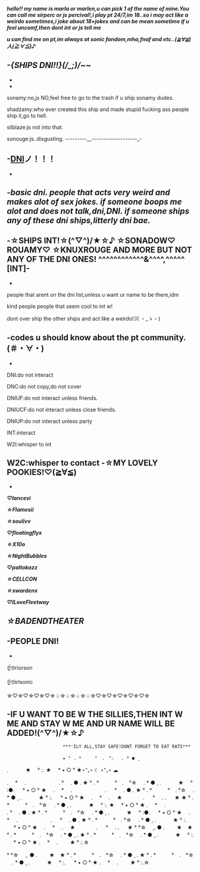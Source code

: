 ***hello!! my name is marla or marlen,u can pick 1 of the name of mine.You can call me sirperc or js percival!,i play pt 24/7,im 18..so i may act like a weirdo sometimes,i joke about 18+jokes and can be mean sometime if u feel uncomf,then dont int or js tell me***

***u can find me on pt,im always at sonic fandom,mha,fnaf and etc..(≧∀≦)人(≧∀≦)♪***

***-{SHIPS DNI!!}(/_;)/~~***
-
-
-
sonamy:no,js NO,feel free to go to the trash if u ship sonamy dudes.

shadzamy:who ever created this ship and made stupid fucking ass people ship it,go to hell.

silblaze:js not into that.

sonouge:js..disgusting.
---------__-------------------_-

-[DNI](*｀Д´)ノ！！！
-
-
-***basic dni. people that acts very weird and makes alot of sex jokes. if someone boops me alot and does not talk,dni,DNI. if someone ships any of these dni ships,litterly dni bae.***
-
-☆SHIPS INT!☆(^▽^)/★☆♪
☆SONADOW♡ ROUAMY♡ ☆KNUXROUGE AND MORE BUT NOT ANY OF THE DNI ONES! ^^^^^^^^^^^^&^^^^,^^^^^ [INT]-
-
-

people that arent on the dni list,unless u want ur name to be there,idm

kind people people that seem cool to int w!

dont over ship the other ships and act like a weirdo!:)( ・_ゝ・)

-codes u should know about the pt community.(＃・∀・)
-
-
DNI:do not interact

DNC:do not copy,do not cover

DNIUF:do not interact unless friends.

DNIUCF:do not interact unless close friends.

DNIUP:do not interact unless party

INT:interact

W2I:whisper to int

W2C:whisper to contact
-☆MY LOVELY POOKIES!♡(≧∀≦)
-
-
***♡lancevi***

***☆Flamesii***

***☆soulivv***

***♡floatingflyx***

***☆X10o***

***☆NightBubbles***

***♡paltokazz***

***☆CELLCON***

***☆xwardenx***

***♡ILoveFleetway***

***☆BADENDTHEATER***
-
-PEOPLE DNI!
-
-

☝️🤓riorson

☝️🤓irlsonic

☆♡☆♡☆♡☆♡☆♤☆♤☆♤☆♤☆♡☆♡☆♡☆♡☆♡☆

-IF U WANT TO BE W THE SILLIES,THEN INT W ME AND STAY W ME AND UR NAME WILL BE ADDED!(^▽^)/★☆♪
-
                         ***♡ILY ALL,STAY SAFE!DONT FORGET TO EAT RATS***

                         ★ ° . *　　　°　.　°☆ 　. * ● ¸
. 　　　★ 　° :. ★　 * • ○ ° ★⋆⁺₊⋆ ☾ ⋆⁺₊⋆ ☁︎

.　 * 　.　 　　　　　.
° 　. ● . ★ ° . *　　　°　.　°☆
　. * ● ¸ . 　　　★ 　° :●. 　 *
• ○ ° ★　 .　 * 　.　 　　　　　.
 　 ° 　. ● . ★ ° . *　　　°　.
°☆ 　. * ● ¸ . 　　　★
° :. 　 * • ○ ° ★　 .　 * 　.
　★　　　　. 　 ° 　.  . 　    ★          ★ ° . *　　　°　.　°☆ 　. * ● ¸
. 　　　★ 　° :. ★　 * • ○ ° ★
.　 * 　.　 　　　　　.
° 　. ● . ★ ° . *　　　°　.　°☆
　. * ● ¸ . 　　　★ 　° :●. 　 *
• ○ ° ★　 .　 * 　.　 　　　　　.
 　 ° 　. ● . ★ ° . *　　　°　.
°☆ 　. * ● ¸ . 　　　★
° :. 　 * • ○ ° ★　 .　 * 　.
　★　　　　. 　 ° 　.  . 　    ★
° °☆ 　¸. ● . 　　★　★
° . *　　　°　.　°☆ 　. * ● ¸ .
★ ° . *　　　°　.　°☆ 　. * ● ¸
. 　　　★ 　° :. 　 * • ○ ° ★
.　 * 　.　 　★     ° :.☆

° °☆ 　¸. ● . 　　★　★
° . *　　　°　.　°☆ 　. * ● ¸ .
★ ° . *　　　°　.　°☆ 　. * ● ¸
. 　　　★ 　° :. 　 * • ○ ° ★
.　 * 　.　 　★     ° :.☆
